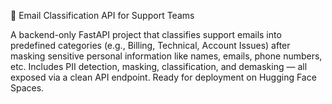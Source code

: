 📧 Email Classification API for Support Teams

A backend-only FastAPI project that classifies support emails into predefined categories (e.g., Billing, Technical, Account Issues) after masking sensitive personal information like names, emails, phone numbers, etc. Includes PII detection, masking, classification, and demasking — all exposed via a clean API endpoint. Ready for deployment on Hugging Face Spaces.

